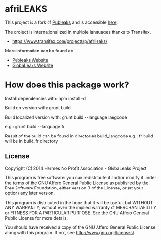 # afriLEAKS

This project is a fork of [Publeaks](https://github.com/Publeaks/Publeaks) and is accessible [here](https://secure.afrileaks.org/).

The project is internationalized in multiple languages thanks to [Transifex](https://www.transifex.com/projects/p/afrileaks/).
- https://www.transifex.com/projects/p/afrileaks/

More information can be found at:
- [Publeaks Website](https://www.publeaks.org)
- [GlobaLeaks Website](https://www.globaleaks.org)

# How does this package work?

Install dependencies with:
  npm install -d

Build en version with:
  grunt build

Build localized version with:
  grunt build --language langcode

  e.g.: grunt build --language fr

Result of the build can be found in directories build_langcode
  e.g.: fr build will be in build_fr directory

## License
Copyright (C) 2014 Hermes No Profit Association - GlobaLeaks Project

This program is free software: you can redistribute it and/or modify
it under the terms of the GNU Affero General Public License as published by
the Free Software Foundation, either version 3 of the License, or
(at your option) any later version.

This program is distributed in the hope that it will be useful,
but WITHOUT ANY WARRANTY; without even the implied warranty of
MERCHANTABILITY or FITNESS FOR A PARTICULAR PURPOSE.  See the
GNU Affero General Public License for more details.

You should have received a copy of the GNU Affero General Public License
along with this program.  If not, see <http://www.gnu.org/licenses/>.
